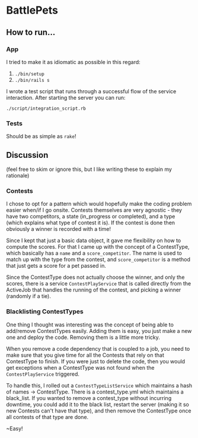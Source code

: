 # BattlePets

## How to run...

### App

I tried to make it as idiomatic as possible in this regard:
1. `./bin/setup`
2. `./bin/rails s`

I wrote a test script that runs through a successful flow of the service
interaction. After starting the server you can run:

`./script/integration_script.rb`

### Tests

Should be as simple as `rake`!

## Discussion

(feel free to skim or ignore this, but I like writing these to explain my
rationale)

### Contests

I chose to opt for a pattern which would hopefully make the coding problem
easier when/if I go onsite. Contests themselves are very agnostic - they have
two competitors, a state (in_progress or completed), and a type (which explains
what type of contest it is). If the contest is done then obviously a winner is
recorded with a time!

Since I kept that just a basic data object, it gave me flexibility on how to
compute the scores. For that I came up with the concept of a ContestType, which
basically has a `name` and a `score_competitor`. The name is used to match up
with the type from the contest, and `score_competitor` is a method that just
gets a score for a pet passed in.

Since the ContestType does not actually choose the winner, and only the scores,
there is a service `ContestPlayService` that is called directly from the
ActiveJob that handles the running of the contest, and picking a winner
(randomly if a tie).

### Blacklisting ContestTypes

One thing I thought was interesting was the concept of being able to add/remove
ContestTypes easily. Adding them is easy, you just make a new one and deploy the
code. Removing them is a little more tricky.

When you remove a code dependency that is coupled to a job, you need to make
sure that you give time for all the Contests that rely on that ContestType to
finish. If you were just to delete the code, then you would get exceptions when
a ContestType was not found when the `ContestPlayService` triggered. 

To handle this, I rolled out a `ContestTypeListService` which maintains a hash
of names -> ContestType. There is a contest_type.yml which maintains a
black_list. If you wanted to remove a contest_type without incurring downtime,
you could add it to the black list, restart the server (making it so new
Contests can't have that type), and then remove the ContestType once all contests 
of that type are done.

~Easy!

